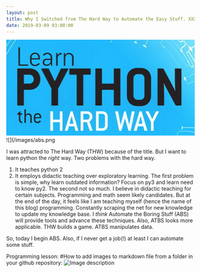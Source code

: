 ```yaml
--- 
layout: post
title: Why I Switched from The Hard Way to Automate the Easy Stuff. XXX
date: 2019-03-09 03:00:00
---
```


![](/images/thw.jpg)
![](/images/abs.png

I was attracted to The Hard Way (THW) because of the title. But I want to learn python the *right* way. Two problems with the hard way. 
  1. It teaches python 2 
  2. It employs didactic teaching over exploratory learning. 
The first problem is simple, why learn outdated information? Focus on py3 and learn need to know py2. The second not so much. I believe in didactic teaching for certain subjects. Programming and math seem likely candidates. But at the end of the day, it feels like I am teaching myself (hence the name of this blog) programming. Constantly scraping the net for new knowledge to update my knowledge base. I *think* Automate the Boring Stuff (ABS) will provide tools and advance these techniques. Also, ATBS looks more applicable. THW builds a game. ATBS manipulates data. 

 So, today I begin ABS. Also, if I never get a job(!) at least I can automate some stuff. 

Programming lesson:
#How to add images to markdown file from a folder in your github repository: ![Image description](/images/ImageName.jpg) 





